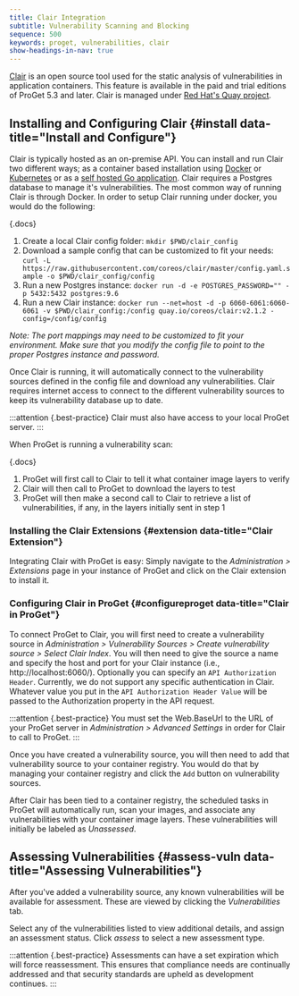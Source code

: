 ```yaml
---
title: Clair Integration
subtitle: Vulnerability Scanning and Blocking
sequence: 500
keywords: proget, vulnerabilities, clair
show-headings-in-nav: true
---
```


[Clair](https://github.com/quay/clair) is an open source tool used for the static analysis of vulnerabilities in application containers. This feature is available in the paid and trial editions of ProGet 5.3 and later.  Clair is managed under [Red Hat's Quay project](https://github.com/quay/quay).

## Installing and Configuring Clair {#install data-title="Install and Configure"}

Clair is typically hosted as an on-premise API.  You can install and run Clair two different ways; as a container based installation using [Docker](https://github.com/quay/clair/blob/master/Documentation/running-clair.md#docker) or [Kubernetes](https://github.com/quay/clair/blob/master/Documentation/local-development.md) or as a [self hosted Go application](https://github.com/quay/clair/blob/master/Documentation/running-clair.md#source). Clair requires a Postgres database to manage it's vulnerabilities.  The most common way of running Clair is through Docker.  In order to setup Clair running under docker, you would do the following:

{.docs}
1. Create a local Clair config folder: `mkdir $PWD/clair_config`
2. Download a sample config that can be customized to fit your needs: `curl -L https://raw.githubusercontent.com/coreos/clair/master/config.yaml.sample -o $PWD/clair_config/config`
3. Run a new Postgres instance: `docker run -d -e POSTGRES_PASSWORD="" -p 5432:5432 postgres:9.6`
4. Run a new Clair instance: `docker run --net=host -d -p 6060-6061:6060-6061 -v $PWD/clair_config:/config quay.io/coreos/clair:v2.1.2 -config=/config/config`

_Note: The port mappings may need to be customized to fit your environment.  Make sure that you modify the config file to point to the proper Postgres instance and password._

Once Clair is running, it will automatically connect to the vulnerability sources defined in the config file and download any vulnerabilities.  Clair requires internet access to connect to the different vulnerability sources to keep its vulnerability database up to date.

:::attention {.best-practice}
Clair must also have access to your local ProGet server.
:::

When ProGet is running a vulnerability scan:

{.docs} 
1. ProGet will first call to Clair to tell it what container image layers to verify
2. Clair will then call to ProGet to download the layers to test
3. ProGet will then make a second call to Clair to retrieve a list of vulnerabilities, if any, in the layers initially sent in step 1

### Installing the Clair Extensions {#extension data-title="Clair Extension"}


Integrating Clair with ProGet is easy: Simply navigate to the _Administration > Extensions_ page in your instance of ProGet and click on the Clair extension to install it.

### Configuring Clair in ProGet {#configureproget data-title="Clair in ProGet"}

To connect ProGet to Clair, you will first need to create a vulnerability source in _Administration > Vulnerability Sources > Create vulnerability source > Select Clair Index_.  You will then need to give the source a name and specify the host and port for your Clair instance (i.e., http://localhost:6060/).  Optionally you can specify an `API Authorization Header`.  Currently, we do not support any specific authentication in Clair.  Whatever value you put in the `API Authorization Header Value` will be passed to the Authorization property in the API request.

:::attention {.best-practice}
You must set the Web.BaseUrl to the URL of your ProGet server in _Administration > Advanced Settings_ in order for Clair to call to ProGet.
:::

Once you have created a vulnerability source, you will then need to add that vulnerability source to your container registry.  You would do that by managing your container registry and click the `Add` button on vulnerability sources.

After Clair has been tied to a container registry, the scheduled tasks in ProGet will automatically run, scan your images, and associate any vulnerabilities with your container image layers.  These vulnerabilities will initially be labeled as _Unassessed_.

## Assessing Vulnerabilities {#assess-vuln data-title="Assessing Vulnerabilities"}

After you've added a vulnerability source, any known vulnerabilities will be available for assessment. These are viewed by clicking the *Vulnerabilities* tab.

  Select any of the vulnerabilities listed to view additional details, and assign an assessment status. Click *assess* to select a new assessment type.

:::attention {.best-practice}
Assessments can have a set expiration which will force reassessment. This ensures that compliance needs are continually addressed and that security standards are upheld as development continues.
:::
